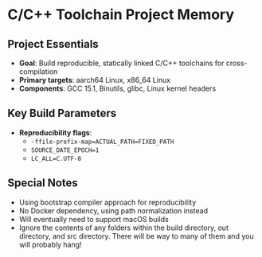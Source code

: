 # C/C++ Toolchain Project Memory

## Project Essentials

- **Goal**: Build reproducible, statically linked C/C++ toolchains for cross-compilation
- **Primary targets**: aarch64 Linux, x86_64 Linux
- **Components**: GCC 15.1, Binutils, glibc, Linux kernel headers

## Key Build Parameters

- **Reproducibility flags**:
  - `-ffile-prefix-map=ACTUAL_PATH=FIXED_PATH`
  - `SOURCE_DATE_EPOCH=1`
  - `LC_ALL=C.UTF-8`

## Special Notes

- Using bootstrap compiler approach for reproducibility
- No Docker dependency, using path normalization instead
- Will eventually need to support macOS builds
- Ignore the contents of any folders within the build directory, out directory, and src directory. There will be way to many of them and you will probably hang!
